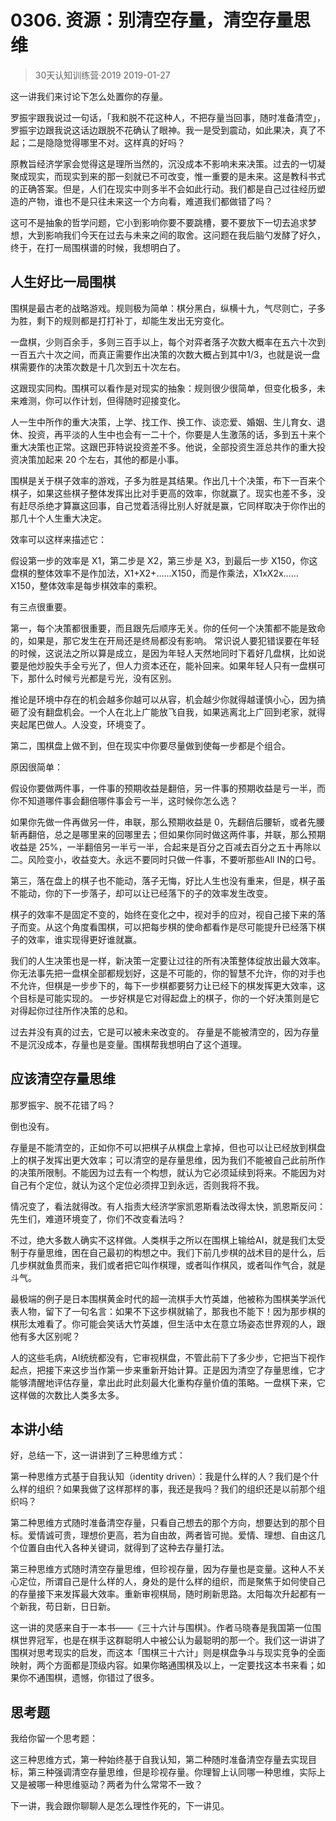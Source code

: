 # 0306. 资源：别清空存量，清空存量思维
> 30天认知训练营·2019
2019-01-27

这一讲我们来讨论下怎么处置你的存量。

罗振宇跟我说过一句话，「我和脱不花这种人，不把存量当回事，随时准备清空」，罗振宇边跟我说这话边跟脱不花确认了眼神。我一是受到震动，如此果决，真了不起；二是隐隐觉得哪里不对。这样真的好吗？

原教旨经济学家会觉得这是理所当然的，沉没成本不影响未来决策。过去的一切凝聚成现实，而现实到来的那一刻就已不可改变，惟一重要的是未来。这是教科书式的正确答案。但是，人们在现实中则多半不会如此行动。我们都是自己过往经历塑造的产物，谁也不是只往未来这一个方向看，难道我们都做错了吗？

这可不是抽象的哲学问题，它小到影响你要不要跳槽，要不要放下一切去追求梦想，大到影响我们今天在过去与未来之间的取舍。这问题在我后脑勺发酵了好久，终于，在打一局围棋谱的时候，我想明白了。

## 人生好比一局围棋
围棋是最古老的战略游戏。规则极为简单：棋分黑白，纵横十九，气尽则亡，子多为胜，剩下的规则都是打打补丁，却能生发出无穷变化。

一盘棋，少则百余手，多则三百手以上，每个对弈者落子次数大概率在五六十次到一百五六十次之间，而真正需要作出决策的次数大概占到其中1/3，也就是说一盘棋需要作的决策次数是十几次到五十次左右。

这跟现实同构。围棋可以看作是对现实的抽象：规则很少很简单，但变化极多，未来难测，你可以作计划，但得随时迎接变化。

人一生中所作的重大决策，上学、找工作、换工作、谈恋爱、婚姻、生儿育女、退休、投资，再平淡的人生中也会有一二十个，你要是人生激荡的话，多到五十来个重大决策也正常。这跟巴菲特说投资差不多。他说，全部投资生涯总共作的重大投资决策加起来 20 个左右，其他的都是小事。

围棋是关于棋子效率的游戏，子多为胜是其结果。作出几十个决策，布下一百来个棋子，如果这些棋子整体发挥出比对手更高的效率，你就赢了。现实也差不多，没有赶尽杀绝才算赢这回事，自己觉着活得比别人好就是赢，它同样取决于你作出的那几十个人生重大决定。

效率可以这样来描述它：

假设第一步的效率是 X1，第二步是 X2，第三步是 X3，到最后一步 X150，你这盘棋的整体效率不是作加法，X1+X2+……X150，而是作乘法，X1xX2x……X150，整体效率是每步棋效率的乘积。

有三点很重要。

第一，每个决策都很重要，而且跟先后顺序无关。你的任何一个决策都不能是致命的，如果是，那它发生在开局还是终局都没有影响。
常识说人要犯错误要在年轻的时候，这说法之所以算是成立，是因为年轻人天然地同时下着好几盘棋，比如说要是他炒股失手全亏光了，但人力资本还在，能补回来。如果年轻人只有一盘棋可下，那什么时候亏光都是亏光，没有区别。

推论是环境中存在的机会越多你越可以从容，机会越少你就得越谨慎小心，因为搞砸了没有翻盘机会。一个人在北上广能放飞自我，如果逃离北上广回到老家，就得夹起尾巴做人。人没变，环境变了。

第二，围棋盘上做不到，但在现实中你要尽量做到使每一步都是个组合。

原因很简单：

假设你要做两件事，一件事的预期收益是翻倍，另一件事的预期收益是亏一半，而你不知道哪件事会翻倍哪件事会亏一半，这时候你怎么选？

如果你先做一件再做另一件，串联，那么预期收益是 0，先翻倍后腰斩，或者先腰斩再翻倍，总之是哪里来的回哪里去；但如果你同时做这两件事，并联，那么预期收益是 25%，一半翻倍另一半亏一半，合起来是百分之百减去百分之五十再除以二。风险变小，收益变大。永远不要同时只做一件事，不要听那些All IN的口号。

第三，落在盘上的棋子也不能动，落子无悔，好比人生也没有重来，但是，棋子虽不能动，你的下一步落子，却可以让已经落下的子的效率发生改变。

棋子的效率不是固定不变的，始终在变化之中，视对手的应对，视自己接下来的落子而变。从这个角度看围棋，可以把每步棋的使命都看作是尽可能提升已经落下棋子的效率，谁实现得更好谁就赢。

我们的人生决策也是一样，新决策一定要让过往的所有决策整体绽放出最大效率。你无法事先把一盘棋全部都规划好，这是不可能的，你的智慧不允许，你的对手也不允许，但棋是一步步下的，每下一步棋都要努力让已经下的棋发挥更大效率，这个目标是可能实现的。 一步好棋是它对得起盘上的棋子，你的一个好决策则是它对得起你过往所作决策的总和。

过去并没有真的过去，它是可以被未来改变的。 存量是不能被清空的，因为存量不是沉没成本，存量也是变量。围棋帮我想明白了这个道理。

## 应该清空存量思维
那罗振宇、脱不花错了吗？

倒也没有。

存量是不能清空的，正如你不可以把棋子从棋盘上拿掉，但也可以让已经放到棋盘上的棋子发挥出更大效率；可以清空的是存量思维，因为我们不能被自己此前所作的决策所限制。不能因为过去有一个构想，就认为它必须延续到将来。不能因为对自己有个定位，就认为这个定位必须捍卫到永远，否则我将不我。

情况变了，看法就得改。有人指责大经济学家凯恩斯看法改得太快，凯恩斯反问：先生们，难道环境变了，你们不改变看法吗？

不过，绝大多数人确实不这样做。人类棋手之所以在围棋上输给AI，就是我们太受制于存量思维，困在自己最初的构想之中。我们下前几步棋的战术目的是什么，后几步棋就鱼贯而来，我们或者把它叫作棋理，或者叫作棋风，或者叫作气合，就是斗气。

最极端的例子是日本围棋黄金时代的超一流棋手大竹英雄，他被称为围棋美学派代表人物，留下了一句名言：如果不下这步棋就输了，那我也不能下！因为那步棋的棋形太难看了。你可能会笑话大竹英雄，但生活中太在意立场姿态世界观的人，跟他有多大区别呢？

人的这些毛病，AI统统都没有，它审视棋盘，不管此前下了多少步，它把当下视作起点，把接下来这步当作第一步来重新开始计算。正是因为清空了存量思维，它才能够清醒地评估存量，拿出此时此刻最大化重构存量价值的策略。一盘棋下来，它这样做的次数比人类多太多。

## 本讲小结
好，总结一下，这一讲讲到了三种思维方式：

第一种思维方式基于自我认知（identity driven）：我是什么样的人？我们是个什么样的组织？如果我做了这样那样的事，我还是我吗？我们的组织还是以前那个组织吗？

第二种思维方式随时准备清空存量，只看自己想去的那个方向，想要达到的那个目标。爱情诚可贵，理想价更高，若为自由故，两者皆可抛。爱情、理想、自由这几个位置自由代入各种关键词，就得到了这种去存量打法。

第三种思维方式随时清空存量思维，但珍视存量，因为存量也是变量。这种人不关心定位，所谓自己是什么样的人，身处的是什么样的组织，而是聚焦于如何使自己的存量接下来发挥最大效率。重新审视棋局，随时刷新思路。太阳每次升起都有一个新我，苟日新，日日新。

这一讲的灵感来自于一本书——《三十六计与围棋》。作者马晓春是我国第一位围棋世界冠军，也是在棋手这群聪明人中被公认为最聪明的那一个。我们这一讲讲了围棋对思考现实的启发，而这本「围棋三十六计」则是棋盘争斗与现实竞争的全面映射，两个方面都是顶级内容。如果你略通围棋及以上，一定要找这本书来看；如果你不通围棋，遗憾，你错过了很多。

## 思考题
我给你留一个思考题：

这三种思维方式，第一种始终基于自我认知，第二种随时准备清空存量去实现目标，第三种强调清空存量思维，但是珍视存量。你理智上认同哪一种思维，实际上又是被哪一种思维驱动？两者为什么常常不一致？

下一讲，我会跟你聊聊人是怎么理性作死的，下一讲见。


